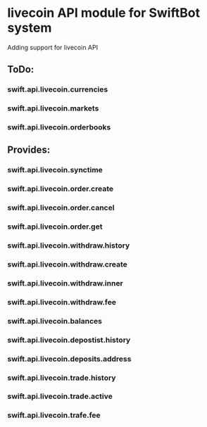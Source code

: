 # livecoin API module for SwiftBot system

Adding support for livecoin API


## ToDo:
### swift.api.livecoin.currencies
### swift.api.livecoin.markets
### swift.api.livecoin.orderbooks

## Provides:
### swift.api.livecoin.synctime

### swift.api.livecoin.order.create
### swift.api.livecoin.order.cancel
### swift.api.livecoin.order.get
### swift.api.livecoin.withdraw.history
### swift.api.livecoin.withdraw.create
### swift.api.livecoin.withdraw.inner
### swift.api.livecoin.withdraw.fee
### swift.api.livecoin.balances
### swift.api.livecoin.depostist.history
### swift.api.livecoin.deposits.address
### swift.api.livecoin.trade.history
### swift.api.livecoin.trade.active
### swift.api.livecoin.trafe.fee

